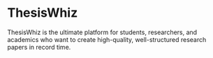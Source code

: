 # ThesisWhiz
ThesisWhiz is the ultimate platform for students, researchers, and academics who want to create high-quality, well-structured research papers in record time.
